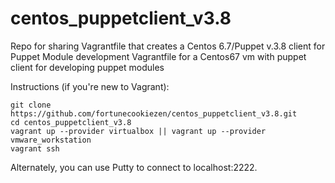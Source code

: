 # centos_puppetclient_v3.8
Repo for sharing Vagrantfile that creates a Centos 6.7/Puppet v.3.8 client for Puppet Module development
Vagrantfile for a Centos67 vm with puppet client for developing puppet modules

Instructions (if you're new to Vagrant):

    git clone https://github.com/fortunecookiezen/centos_puppetclient_v3.8.git
    cd centos_puppetclient_v3.8
    vagrant up --provider virtualbox || vagrant up --provider vmware_workstation
    vagrant ssh

Alternately, you can use Putty to connect to localhost:2222.
